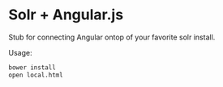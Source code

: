 # Solr + Angular.js

Stub for connecting Angular ontop of your favorite solr install.

Usage:
```bash
bower install
open local.html
```

